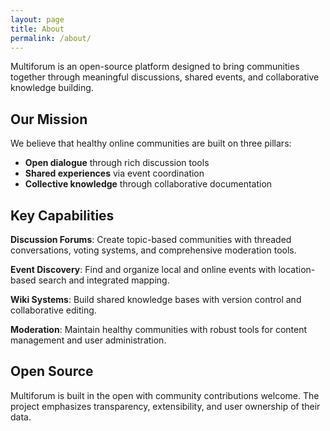 ```yaml
---
layout: page
title: About
permalink: /about/
---
```


Multiforum is an open-source platform designed to bring communities together through meaningful discussions, shared events, and collaborative knowledge building.

## Our Mission

We believe that healthy online communities are built on three pillars:
- **Open dialogue** through rich discussion tools
- **Shared experiences** via event coordination
- **Collective knowledge** through collaborative documentation

## Key Capabilities

**Discussion Forums**: Create topic-based communities with threaded conversations, voting systems, and comprehensive moderation tools.

**Event Discovery**: Find and organize local and online events with location-based search and integrated mapping.

**Wiki Systems**: Build shared knowledge bases with version control and collaborative editing.

**Moderation**: Maintain healthy communities with robust tools for content management and user administration.

## Open Source

Multiforum is built in the open with community contributions welcome. The project emphasizes transparency, extensibility, and user ownership of their data.